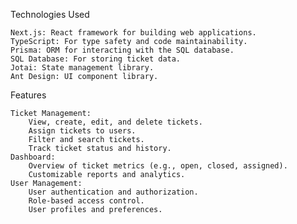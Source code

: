 Technologies Used

    Next.js: React framework for building web applications.
    TypeScript: For type safety and code maintainability.
    Prisma: ORM for interacting with the SQL database.
    SQL Database: For storing ticket data.
    Jotai: State management library.
    Ant Design: UI component library.

Features

    Ticket Management:
        View, create, edit, and delete tickets.
        Assign tickets to users.
        Filter and search tickets.
        Track ticket status and history.
    Dashboard:
        Overview of ticket metrics (e.g., open, closed, assigned).
        Customizable reports and analytics.
    User Management:
        User authentication and authorization.
        Role-based access control.
        User profiles and preferences.
